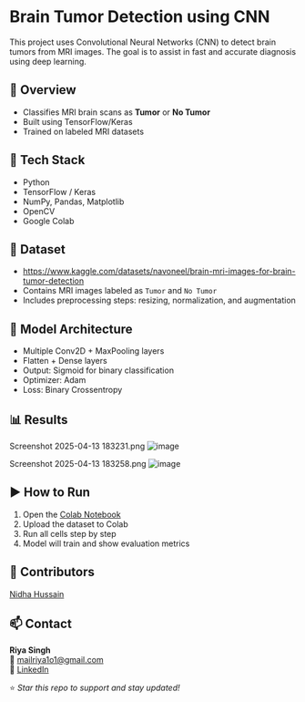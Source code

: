 # Brain Tumor Detection using CNN

This project uses Convolutional Neural Networks (CNN) to detect brain tumors from MRI images. The goal is to assist in fast and accurate diagnosis using deep learning.

## 🧠 Overview
- Classifies MRI brain scans as **Tumor** or **No Tumor**
- Built using TensorFlow/Keras
- Trained on labeled MRI datasets

## 🔧 Tech Stack
- Python
- TensorFlow / Keras
- NumPy, Pandas, Matplotlib
- OpenCV
- Google Colab

## 📁 Dataset
- https://www.kaggle.com/datasets/navoneel/brain-mri-images-for-brain-tumor-detection
- Contains MRI images labeled as `Tumor` and `No Tumor`
- Includes preprocessing steps: resizing, normalization, and augmentation

## 🧱 Model Architecture
- Multiple Conv2D + MaxPooling layers
- Flatten + Dense layers
- Output: Sigmoid for binary classification
- Optimizer: Adam
- Loss: Binary Crossentropy

## 📊 Results
Screenshot 2025-04-13 183231.png
![image](https://github.com/user-attachments/assets/f880387f-5d1a-4daa-a45e-94ee05b15eee)

Screenshot 2025-04-13 183258.png
![image](https://github.com/user-attachments/assets/5d4e65c0-f381-41a5-805a-688f9b7e4667)

## ▶️ How to Run
1. Open the [Colab Notebook](https://colab.research.google.com/drive/1etk6n3h0Jpa6A10AVFFrXn2lEe9H8SHC#scrollTo=R2UvH8_Fw2hW)
2. Upload the dataset to Colab
3. Run all cells step by step
4. Model will train and show evaluation metrics

## 👥 Contributors

[Nidha Hussain](https://github.com/NidhaHussain) 


## 📫 Contact

**Riya Singh**  
📧 mailriya1o1@gmail.com  
🔗 [LinkedIn](https://linkedin.com/in/riya1o1)

⭐ *Star this repo to support and stay updated!*

